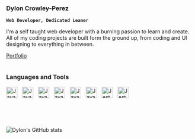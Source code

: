 ### Dylon Crowley-Perez

**`Web Developer, Dedicated Leaner`**

I'm a self taught web developer with a burning passion to learn and create. All of my coding projects are built form the ground up, from coding and UI designing to everything in between.

<a  target="_blank" href="https://tiny-sundae-18443d.netlify.app/">Portfolio</a>

#

### Languages and Tools

<img align="left" alt="Javascript" width="30px" style="padding-right:10px;" src="https://cdn.jsdelivr.net/gh/devicons/devicon/icons/html5/html5-original.svg"/>
<img align="left" alt="Javascript" width="30px" style="padding-right:10px;" src="https://cdn.jsdelivr.net/gh/devicons/devicon/icons/css3/css3-original.svg"/>
<img align="left" alt="Javascript" width="30px" style="padding-right:10px;" src="https://cdn.jsdelivr.net/gh/devicons/devicon/icons/javascript/javascript-original.svg"/>
<img align="left" alt="Javascript" width="30px" style="padding-right:10px;" src="https://cdn.jsdelivr.net/gh/devicons/devicon/icons/react/react-original.svg" />
<img align="left" alt="Javascript" width="30px" style="padding-right:10px;" src="https://cdn.jsdelivr.net/gh/devicons/devicon/icons/linux/linux-original.svg"/>
<img align="left" alt="Javascript" width="30px" style="padding-right:10px;" src="https://cdn.jsdelivr.net/gh/devicons/devicon/icons/webpack/webpack-original.svg"/>
<img align="left" alt="Jest" width="30px" style="padding-right:10px;" src="https://cdn.jsdelivr.net/gh/devicons/devicon/icons/jest/jest-plain.svg" />
<img align="left" alt="Jest" width="30px" style="padding-right:10px;" src="https://raw.githubusercontent.com/vitejs/vite/1e487e06ce8601c3010e8c07fa7264e266f8db21/docs/public/logo.svg" />

<br></br>

#

<br></br>
![Dylon's GitHub stats](https://github-readme-stats.vercel.app/api?username=dmychel&show_icons=true&theme=blue-green)
<!--
**dmychel/dmychel** is a ✨ _special_ ✨ repository because its `README.md` (this file) appears on your GitHub profile.

Here are some ideas to get you started:

- 🔭 I’m currently working on ...
- 🌱 I’m currently learning ...
- 👯 I’m looking to collaborate on ...
- 🤔 I’m looking for help with ...
- 💬 Ask me about ...
- 📫 How to reach me: ...
- 😄 Pronouns: ...
- ⚡ Fun fact: ...
-->
